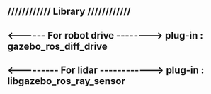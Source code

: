 //////////// Library ////////////
---------------------------------

<------ For robot drive -------->
plug-in : gazebo_ros_diff_drive
---------------------------------

<--------- For lidar ------------>
plug-in : libgazebo_ros_ray_sensor
----------------------------------
